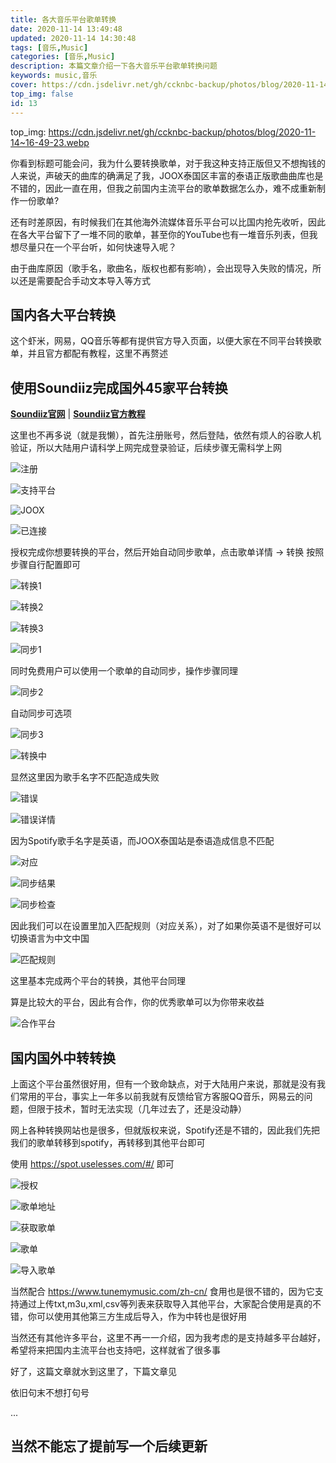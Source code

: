 ```yaml
---
title: 各大音乐平台歌单转换
date: 2020-11-14 13:49:48
updated: 2020-11-14 14:30:48
tags: [音乐,Music]
categories: [音乐,Music] 
description: 本篇文章介绍一下各大音乐平台歌单转换问题
keywords: music,音乐
cover: https://cdn.jsdelivr.net/gh/ccknbc-backup/photos/blog/2020-11-14~17-03-15.webp
top_img: false
id: 13
---
```

top_img: https://cdn.jsdelivr.net/gh/ccknbc-backup/photos/blog/2020-11-14~16-49-23.webp

你看到标题可能会问，我为什么要转换歌单，对于我这种支持正版但又不想掏钱的人来说，声破天的曲库的确满足了我，JOOX泰国区丰富的泰语正版歌曲曲库也是不错的，因此一直在用，但我之前国内主流平台的歌单数据怎么办，难不成重新制作一份歌单?

还有时差原因，有时候我们在其他海外流媒体音乐平台可以比国内抢先收听，因此在各大平台留下了一堆不同的歌单，甚至你的YouTube也有一堆音乐列表，但我想尽量只在一个平台听，如何快速导入呢？

由于曲库原因（歌手名，歌曲名，版权也都有影响），会出现导入失败的情况，所以还是需要配合手动文本导入等方式

## 国内各大平台转换

这个虾米，网易，QQ音乐等都有提供官方导入页面，以便大家在不同平台转换歌单，并且官方都配有教程，这里不再赘述

## 使用Soundiiz完成国外45家平台转换

**[Soundiiz官网](https://soundiiz.com/zh/)** | **[Soundiiz官方教程](https://soundiiz.com/zh/tutorial)**

这里也不再多说（就是我懒），首先注册账号，然后登陆，依然有烦人的谷歌人机验证，所以大陆用户请科学上网完成登录验证，后续步骤无需科学上网

![注册](https://cdn.jsdelivr.net/gh/ccknbc-backup/photos/blog/2020-11-14~14-36-07.webp)

![支持平台](https://cdn.jsdelivr.net/gh/ccknbc-backup/photos/blog/2020-11-14~14-36-34.webp)

![JOOX](https://cdn.jsdelivr.net/gh/ccknbc-backup/photos/blog/2020-11-14~14-37-17.webp)

![已连接](https://cdn.jsdelivr.net/gh/ccknbc-backup/photos/blog/2020-11-14~14-37-30.webp)

授权完成你想要转换的平台，然后开始自动同步歌单，点击歌单详情 -> 转换 按照步骤自行配置即可

![转换1](https://cdn.jsdelivr.net/gh/ccknbc-backup/photos/blog/2020-11-14~14-39-37.webp)

![转换2](https://cdn.jsdelivr.net/gh/ccknbc-backup/photos/blog/2020-11-14~14-41-37.webp)

![转换3](https://cdn.jsdelivr.net/gh/ccknbc-backup/photos/blog/2020-11-14~14-41-47.webp)

![同步1](https://cdn.jsdelivr.net/gh/ccknbc-backup/photos/blog/2020-11-14~14-38-43.webp)

同时免费用户可以使用一个歌单的自动同步，操作步骤同理

![同步2](https://cdn.jsdelivr.net/gh/ccknbc-backup/photos/blog/2020-11-14~14-38-57.webp)

自动同步可选项

![同步3](https://cdn.jsdelivr.net/gh/ccknbc-backup/photos/blog/2020-11-14~14-39-18.webp)

![转换中](https://cdn.jsdelivr.net/gh/ccknbc-backup/photos/blog/2020-11-14~14-51-31.webp)

显然这里因为歌手名字不匹配造成失败

![错误](https://cdn.jsdelivr.net/gh/ccknbc-backup/photos/blog/2020-11-14~14-52-02.webp)

![错误详情](https://cdn.jsdelivr.net/gh/ccknbc-backup/photos/blog/2020-11-14~14-52-11.webp)

因为Spotify歌手名字是英语，而JOOX泰国站是泰语造成信息不匹配

![对应](https://cdn.jsdelivr.net/gh/ccknbc-backup/photos/blog/2020-11-14~14-54-24.webp)

![同步结果](https://cdn.jsdelivr.net/gh/ccknbc-backup/photos/blog/2020-11-14~14-53-24.webp)

![同步检查](https://cdn.jsdelivr.net/gh/ccknbc-backup/photos/blog/2020-11-14~14-53-39.webp)

因此我们可以在设置里加入匹配规则（对应关系），对了如果你英语不是很好可以切换语言为中文中国

![匹配规则](https://cdn.jsdelivr.net/gh/ccknbc-backup/photos/blog/2020-11-14~14-53-56.webp)

这里基本完成两个平台的转换，其他平台同理

算是比较大的平台，因此有合作，你的优秀歌单可以为你带来收益

![合作平台](https://cdn.jsdelivr.net/gh/ccknbc-backup/photos/blog/2020-11-14~14-54-54.webp)

## 国内国外中转转换

上面这个平台虽然很好用，但有一个致命缺点，对于大陆用户来说，那就是没有我们常用的平台，事实上一年多以前我就有反馈给官方客服QQ音乐，网易云的问题，但限于技术，暂时无法实现（几年过去了，还是没动静）

网上各种转换网站也是很多，但就版权来说，Spotify还是不错的，因此我们先把我们的歌单转移到spotify，再转移到其他平台即可

使用 https://spot.uselesses.com/#/ 即可

![授权](https://cdn.jsdelivr.net/gh/ccknbc-backup/photos/blog/2020-11-14~14-55-09.webp)

![歌单地址](https://cdn.jsdelivr.net/gh/ccknbc-backup/photos/blog/2020-11-14~14-55-59.webp)

![获取歌单](https://cdn.jsdelivr.net/gh/ccknbc-backup/photos/blog/2020-11-14~14-55-33.webp)

![歌单](https://cdn.jsdelivr.net/gh/ccknbc-backup/photos/blog/2020-11-14~14-57-51.webp)

![导入歌单](https://cdn.jsdelivr.net/gh/ccknbc-backup/photos/blog/2020-11-14~14-58-31.webp)

当然配合 https://www.tunemymusic.com/zh-cn/ 食用也是很不错的，因为它支持通过上传txt,m3u,xml,csv等列表来获取导入其他平台，大家配合使用是真的不错，你可以使用其他第三方生成后导入，作为中转也是很好用

当然还有其他许多平台，这里不再一一介绍，因为我考虑的是支持越多平台越好，希望将来把国内主流平台也支持吧，这样就省了很多事

好了，这篇文章就水到这里了，下篇文章见

依旧句末不想打句号

...

## 当然不能忘了提前写一个后续更新